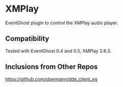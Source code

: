 # XMPlay
EventGhost plugin to control the XMPlay audio player.

## Compatibility
Tested with EventGhost 0.4 and 0.5, XMPlay 3.8.3.

## Inclusions from Other Repos
https://github.com/obermann/dde_client_eg
